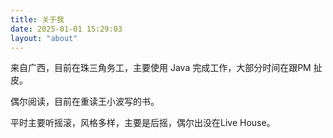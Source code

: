 ```yaml
---
title: 关于我
date: 2025-01-01 15:29:03
layout: "about"
---
```



来自广西，目前在珠三角务工，主要使用 Java 完成工作，大部分时间在跟PM 扯皮。

偶尔阅读，目前在重读王小波写的书。

平时主要听摇滚，风格多样，主要是后摇，偶尔出没在Live House。

